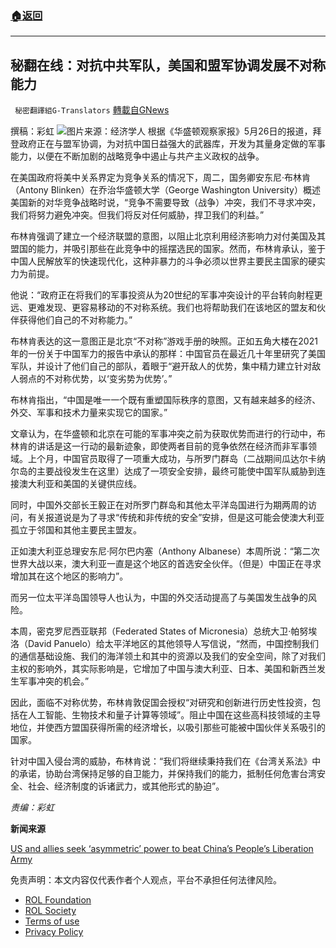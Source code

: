 ###  [:house:返回](README.md)
---


## 秘翻在线：对抗中共军队，美国和盟军协调发展不对称能力
` 秘密翻譯組G-Translators` [轉載自GNews](https://gnews.org/zh-hans/2610266/)

撰稿：彩虹
 ![](https://assets.gnews.org/wp-content/uploads/2022/05/ezgif-1-95f2010699_1653632182.jpg)图片来源：经济学人 
根据《华盛顿观察家报》5月26日的报道，拜登政府正在与盟军协调，为对抗中国日益强大的武器库，开发为其量身定做的军事能力，以便在不断加剧的战略竞争中遏止与共产主义政权的战争。
 
在美国政府将美中关系界定为竞争关系的情况下，周二，国务卿安东尼·布林肯（Antony Blinken）在乔治华盛顿大学（George Washington University）概述美国新的对华竞争战略时说，“竞争不需要导致（战争）冲突，我们不寻求冲突，我们将努力避免冲突。但我们将反对任何威胁，捍卫我们的利益。”
 
布林肯强调了建立一个经济联盟的意图，以阻止北京利用经济影响力对付美国及其盟国的能力，并吸引那些在此竞争中的摇摆选民的国家。然而，布林肯承认，鉴于中国人民解放军的快速现代化，这种非暴力的斗争必须以世界主要民主国家的硬实力为前提。
 
他说：“政府正在将我们的军事投资从为20世纪的军事冲突设计的平台转向射程更远、更难发现、更容易移动的不对称系统。我们也将帮助我们在该地区的盟友和伙伴获得他们自己的不对称能力。”
 
布林肯表达的这一意图正是北京“不对称”游戏手册的映照。正如五角大楼在2021年的一份关于中国军力的报告中承认的那样：中国官员在最近几十年里研究了美国军队，并设计了他们自己的部队，着眼于“避开敌人的优势，集中精力建立针对敌人弱点的不对称优势，以‘变劣势为优势’。”
 
布林肯指出，“中国是唯一一个既有重塑国际秩序的意图，又有越来越多的经济、外交、军事和技术力量来实现它的国家。”
 
文章认为，在华盛顿和北京在可能的军事冲突之前为获取优势而进行的行动中，布林肯的讲话是这一行动的最新迹象，即使两者目前的竞争依然在经济而非军事领域。上个月，中国官员取得了一项重大成功，与所罗门群岛（二战期间瓜达尔卡纳尔岛的主要战役发生在这里）达成了一项安全安排，最终可能使中国军队威胁到连接澳大利亚和美国的关键供应线。
 
同时，中国外交部长王毅正在对所罗门群岛和其他太平洋岛国进行为期两周的访问，有关报道说是为了寻求“传统和非传统的安全”安排，但是这可能会使澳大利亚孤立于邻国和其他主要民主盟友。
 
正如澳大利亚总理安东尼·阿尔巴内塞（Anthony Albanese）本周所说：“第二次世界大战以来，澳大利亚一直是这个地区的首选安全伙伴。（但是）中国正在寻求增加其在这个地区的影响力”。
 
而另一位太平洋岛国领导人也认为，中国的外交活动提高了与美国发生战争的风险。
 
本周，密克罗尼西亚联邦（Federated States of Micronesia）总统大卫·帕努埃洛（David Panuelo）给太平洋地区的其他领导人写信说，“然而，中国控制我们的通信基础设施、我们的海洋领土和其中的资源以及我们的安全空间，除了对我们主权的影响外，其实际影响是，它增加了中国与澳大利亚、日本、美国和新西兰发生军事冲突的机会。”
 
因此，面临不对称优势，布林肯敦促国会授权“对研究和创新进行历史性投资，包括在人工智能、生物技术和量子计算等领域”。阻止中国在这些高科技领域的主导地位，并使西方盟国获得所需的经济增长，以吸引那些可能被中国伙伴关系吸引的国家。
 
针对中国入侵台湾的威胁，布林肯说：“我们将继续秉持我们在《台湾关系法》中的承诺，协助台湾保持足够的自卫能力，并保持我们的能力，抵制任何危害台湾安全、社会、经济制度的诉诸武力，或其他形式的胁迫”。
 
*责编：彩虹*
 
**新闻来源**
 
[US and allies seek ‘asymmetric’ power to beat China’s People’s Liberation Army](https://www.washingtonexaminer.com/policy/defense-national-security/us-and-allies-seek-asymmetric-power-to-beat-chinas-peoples-liberation-army)

免责声明：本文内容仅代表作者个人观点，平台不承担任何法律风险。
  
- [ROL Foundation](https://rolfoundation.org/)
- [ROL Society](https://rolsociety.org/)
- [Terms of use](https://gnews.org/terms-of-use-3/)
- [Privacy Policy](https://gnews.org/privacy-policy/)
